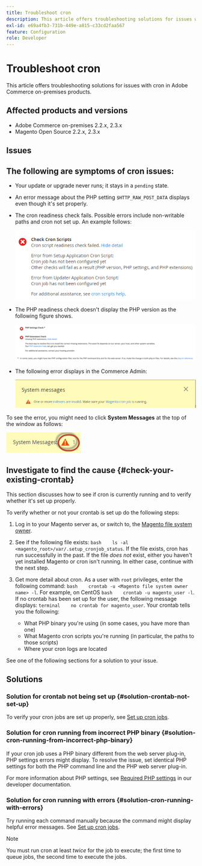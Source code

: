 ```yaml
---
title: Troubleshoot cron
description: This article offers troubleshooting solutions for issues with cron in Adobe Commerce on-premises products.
exl-id: e69a4fb3-731b-449e-a815-c33cd2faa567
feature: Configuration
role: Developer
---
```

# Troubleshoot cron

This article offers troubleshooting solutions for issues with cron in Adobe Commerce on-premises products.

## Affected products and versions

* Adobe Commerce on-premises 2.2.x, 2.3.x
* Magento Open Source 2.2.x, 2.3.x

## Issues

## The following are symptoms of cron issues:

* Your update or upgrade never runs; it stays in a `pending` state.
* An error message about the PHP setting `$HTTP_RAW_POST_DATA` displays even though it's set properly.
* The cron readiness check fails. Possible errors include non-writable paths and cron not set up. An example follows:

   ![upgr-tshoot-no-cron2.png](assets/upgr-tshoot-no-cron2.png)

* The PHP readiness check doesn't display the PHP version as the following figure shows.

   ![Screen_Shot_2019-08-29_at_1.36.08_PM.png](assets/Screen_Shot_2019-08-29_at_1.36.08_PM.png)

* The following error displays in the Commerce Admin:

  ![compman-cron-not-running.png](assets/compman-cron-not-running.png)

To see the error, you might need to click **System Messages** at the top of the window as follows:

  ![compman_sys-messages.png](assets/compman_sys-messages.png)

## Investigate to find the cause {#check-your-existing-crontab}

This section discusses how to see if cron is currently running and to verify whether it's set up properly.

To verify whether or not your crontab is set up do the following steps:

1. Log in to your Magento server as, or switch to, the [Magento file system owner](https://experienceleague.adobe.com/en/docs/commerce-operations/installation-guide/prerequisites/file-system/overview).
1. See if the following file exists:    `bash    ls -al <magento_root>/var/.setup_cronjob_status`. If the file exists, cron has run successfully in the past. If the file *does not* exist, either you haven't yet installed Magento or cron isn't running. In either case, continue with the next step.
1. Get more detail about cron. As a user with `root` privileges, enter the following command:    `bash    crontab -u <Magento file system owner name> -l`. For example, on CentOS `bash    crontab -u magento_user -l`.  If no crontab has been set up for the user, the following message displays:    `terminal    no crontab for magento_user`. Your crontab tells you the following:

    * What PHP binary you're using (in some cases, you have more than one)
    * What Magento cron scripts you're running (in particular, the paths to those scripts)
    * Where your cron logs are located

See one of the following sections for a solution to your issue.

## Solutions

### Solution for crontab not being set up {#solution-crontab-not-set-up}

To verify your cron jobs are set up properly, see [Set up cron jobs](https://experienceleague.adobe.com/en/docs/commerce-operations/installation-guide/next-steps/configuration).

### Solution for cron running from incorrect PHP binary {#solution-cron-running-from-incorrect-php-binary}

If your cron job uses a PHP binary different from the web server plug-in, PHP settings errors might display. To resolve the issue, set identical PHP settings for both the PHP command line and the PHP web server plug-in.

For more information about PHP settings, see [Required PHP settings](https://experienceleague.adobe.com/en/docs/commerce-operations/installation-guide/prerequisites/php-settings) in our developer documentation.

### Solution for cron running with errors {#solution-cron-running-with-errors}

Try running each command manually because the command might display helpful error messages. See [Set up cron jobs](https://experienceleague.adobe.com/en/docs/commerce-operations/installation-guide/next-steps/configuration).

>[!NOTE]
>
>You must run cron at least *twice* for the job to execute; the first time to queue jobs, the second time to execute the jobs.
